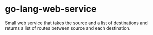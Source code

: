 # go-lang-web-service
Small web service that takes the source and a list of destinations and returns a list of routes between source and each destination.
